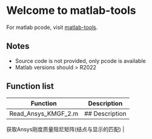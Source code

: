 # Welcome to matlab-tools
For matlab pcode, visit [matlab-tools](https://github.com/xie-dd/matlab-tools).
## Notes
- Source code is not provided, only pcode is available
- Matlab versions should > R2022
## Function list
|Function | Description |
|---      |  ---        |
|Read_Ansys_KMGF_2.m   | ## Description
获取Ansys刚度质量阻尼矩阵(结点与显示的匹配)
|
